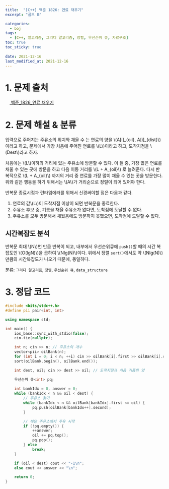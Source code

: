 ```yaml
---
title:  "[C++] 백준 1826: 연료 채우기"
excerpt: "골드 Ⅲ"

categories:
  - boj
tags:
  - [C++, 알고리즘, 그리디 알고리즘, 정렬, 우선순위 큐, 자료구조]
toc: true
toc_sticky: true
 
date: 2021-12-16
last_modified_at: 2021-12-16
---
```


# 1. 문제 출처
[<img src="https://static.solved.ac/tier_small/13.svg" style="width: 1em"> 백준_1826_연료 채우기](https://www.acmicpc.net/problem/1826)

# 2. 문제 해설 & 분류

입력으로 주어지는 주유소의 위치와 채울 수 는 연료의 양을 \\(A[i]\_{oil}, A[i]\_{dist}\\)이라고 하고, 문제에서 가장 처음에 주어진 연로를 \\(L\\)이라고 하고, 도착지점을 \\(Dest\\)라고 하자.

처음에는 \\(L\\)이하의 거리에 있는 주유소에 방문할 수 있다. 이 들 중, 가장 많은 연료를 채울 수 있는 곳에 방문을 하고 다음 이동 거리를 \\(L + A\_{oil}\\) 로 늘려준다. 다시 반복적으로 \\(L + A\_{oil}\\) 까지의 거리 중 연료를 가장 많이 채울 수 있는 곳을 방문한다. 위와 같은 행동을 하기 위해서는 \\(A\\)가 거리순으로 정렬이 되어 있어야 한다.

반복문 종료시점과 런타임에러를 위해서 신경써야할 점은 다음과 같다.
1. 연료의 값\\(L\\)이 도착지점 이상이 되면 반복문을 종료한다.
2. 주유소 후보 중, 기름을 채울 주유소가 없다면, 도착점에 도달할 수 없다.
3. 주유소를 모두 방문해서 채웠음에도 방문하지 못했으면, 도착점에 도달할 수 없다.

## 시간복잡도 분석
반복문 최대 \\(N\\)번 만큼 반복이 되고, 내부에서 우선순위큐에 `push()`할 때의 시간 복잡도인 \\(O(lgN)\\)을 곱하여 \\(Nlg(N)\\)이다. 위에서 정렬 `sort()`에서도 약 \\(Nlg(N)\\) 만큼의 시간복잡도가 나오기 때문에, 동일하다.

분류: `그리디 알고리즘`, `정렬`, `우선순위 큐`, `data_structure`

# 3. 정답 코드
```cpp
#include <bits/stdc++.h>
#define pii pair<int, int>

using namespace std;

int main() {
    ios_base::sync_with_stdio(false);
    cin.tie(nullptr);

    int n; cin >> n; // 주유소의 개수
    vector<pii> oilBank(n);
    for (int i = 0; i < n; ++i) cin >> oilBank[i].first >> oilBank[i].second;
    sort(oilBank.begin(), oilBank.end());

    int dest, oil; cin >> dest >> oil; // 도착지점과 처음 기름의 양

    우선순위 큐<int> pq;
    
    int bankIdx = 0, answer = 0;
    while (bankIdx < n && oil < dest) {
        // 주유소 찾기
        while (bankIdx < n && oilBank[bankIdx].first <= oil) {
            pq.push(oilBank[bankIdx++].second);
        }

        // 해당 주유소에서 주유 시작
        if (!pq.empty()) {
            ++answer;
            oil += pq.top();
            pq.pop();
        } else
            break;
    }

    if (oil < dest) cout << "-1\n";
    else cout << answer << "\n";

    return 0;
}
```


